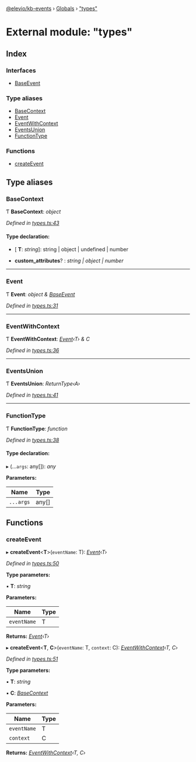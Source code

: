 [@elevio/kb-events](../README.md) › [Globals](../globals.md) › ["types"](_types_.md)

# External module: "types"

## Index

### Interfaces

* [BaseEvent](../interfaces/_types_.baseevent.md)

### Type aliases

* [BaseContext](_types_.md#basecontext)
* [Event](_types_.md#event)
* [EventWithContext](_types_.md#eventwithcontext)
* [EventsUnion](_types_.md#eventsunion)
* [FunctionType](_types_.md#functiontype)

### Functions

* [createEvent](_types_.md#createevent)

## Type aliases

###  BaseContext

Ƭ **BaseContext**: *object*

*Defined in [types.ts:43](https://github.com/elevio/kb-events/blob/abf46bc/src/types.ts#L43)*

#### Type declaration:

* \[ **T**: *string*\]: string | object | undefined | number

* **custom_attributes**? : *string | object | number*

___

###  Event

Ƭ **Event**: *object & [BaseEvent](../interfaces/_types_.baseevent.md)*

*Defined in [types.ts:31](https://github.com/elevio/kb-events/blob/abf46bc/src/types.ts#L31)*

___

###  EventWithContext

Ƭ **EventWithContext**: *[Event](_types_.md#event)‹T› & C*

*Defined in [types.ts:36](https://github.com/elevio/kb-events/blob/abf46bc/src/types.ts#L36)*

___

###  EventsUnion

Ƭ **EventsUnion**: *ReturnType‹A›*

*Defined in [types.ts:41](https://github.com/elevio/kb-events/blob/abf46bc/src/types.ts#L41)*

___

###  FunctionType

Ƭ **FunctionType**: *function*

*Defined in [types.ts:38](https://github.com/elevio/kb-events/blob/abf46bc/src/types.ts#L38)*

#### Type declaration:

▸ (...`args`: any[]): *any*

**Parameters:**

Name | Type |
------ | ------ |
`...args` | any[] |

## Functions

###  createEvent

▸ **createEvent**<**T**>(`eventName`: T): *[Event](_types_.md#event)‹T›*

*Defined in [types.ts:50](https://github.com/elevio/kb-events/blob/abf46bc/src/types.ts#L50)*

**Type parameters:**

▪ **T**: *string*

**Parameters:**

Name | Type |
------ | ------ |
`eventName` | T |

**Returns:** *[Event](_types_.md#event)‹T›*

▸ **createEvent**<**T**, **C**>(`eventName`: T, `context`: C): *[EventWithContext](_types_.md#eventwithcontext)‹T, C›*

*Defined in [types.ts:51](https://github.com/elevio/kb-events/blob/abf46bc/src/types.ts#L51)*

**Type parameters:**

▪ **T**: *string*

▪ **C**: *[BaseContext](_types_.md#basecontext)*

**Parameters:**

Name | Type |
------ | ------ |
`eventName` | T |
`context` | C |

**Returns:** *[EventWithContext](_types_.md#eventwithcontext)‹T, C›*
